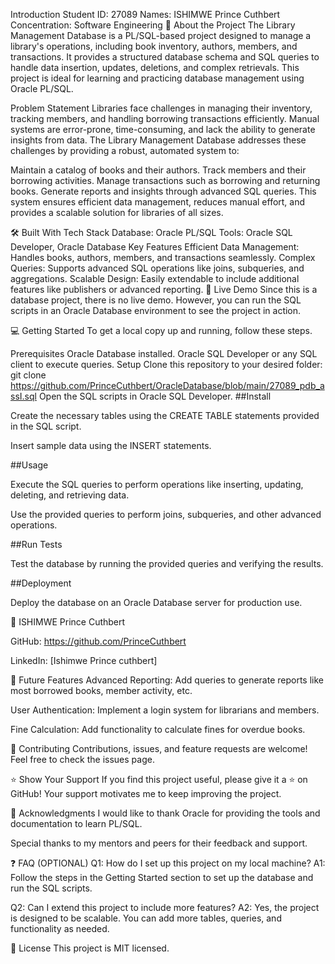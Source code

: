 Introduction
Student ID: 27089
Names: ISHIMWE Prince Cuthbert
Concentration: Software Engineering
📖 About the Project
The Library Management Database is a PL/SQL-based project designed to manage a library's operations, including book inventory, authors, members, and transactions. It provides a structured database schema and SQL queries to handle data insertion, updates, deletions, and complex retrievals. This project is ideal for learning and practicing database management using Oracle PL/SQL.

Problem Statement
Libraries face challenges in managing their inventory, tracking members, and handling borrowing transactions efficiently. Manual systems are error-prone, time-consuming, and lack the ability to generate insights from data. The Library Management Database addresses these challenges by providing a robust, automated system to:

Maintain a catalog of books and their authors.
Track members and their borrowing activities.
Manage transactions such as borrowing and returning books.
Generate reports and insights through advanced SQL queries.
This system ensures efficient data management, reduces manual effort, and provides a scalable solution for libraries of all sizes.

🛠 Built With
Tech Stack
Database: Oracle PL/SQL
Tools: Oracle SQL Developer, Oracle Database
Key Features
Efficient Data Management: Handles books, authors, members, and transactions seamlessly.
Complex Queries: Supports advanced SQL operations like joins, subqueries, and aggregations.
Scalable Design: Easily extendable to include additional features like publishers or advanced reporting.
🚀 Live Demo
Since this is a database project, there is no live demo. However, you can run the SQL scripts in an Oracle Database environment to see the project in action.

💻 Getting Started
To get a local copy up and running, follow these steps.

Prerequisites
Oracle Database installed.
Oracle SQL Developer or any SQL client to execute queries.
Setup
Clone this repository to your desired folder:
git clone https://github.com/PrinceCuthbert/OracleDatabase/blob/main/27089_pdb_assI.sql
Open the SQL scripts in Oracle SQL Developer.
##Install

Create the necessary tables using the CREATE TABLE statements provided in the SQL script.

Insert sample data using the INSERT statements.

##Usage

Execute the SQL queries to perform operations like inserting, updating, deleting, and retrieving data.

Use the provided queries to perform joins, subqueries, and other advanced operations.

##Run Tests

Test the database by running the provided queries and verifying the results.

##Deployment

Deploy the database on an Oracle Database server for production use.

👤 ISHIMWE Prince Cuthbert

GitHub: https://github.com/PrinceCuthbert

LinkedIn: [Ishimwe Prince cuthbert]

🔭 Future Features Advanced Reporting: Add queries to generate reports like most borrowed books, member activity, etc.

User Authentication: Implement a login system for librarians and members.

Fine Calculation: Add functionality to calculate fines for overdue books.

🤝 Contributing Contributions, issues, and feature requests are welcome! Feel free to check the issues page.

⭐️ Show Your Support If you find this project useful, please give it a ⭐️ on GitHub! Your support motivates me to keep improving the project.

🙏 Acknowledgments I would like to thank Oracle for providing the tools and documentation to learn PL/SQL.

Special thanks to my mentors and peers for their feedback and support.

❓ FAQ (OPTIONAL) Q1: How do I set up this project on my local machine? A1: Follow the steps in the Getting Started section to set up the database and run the SQL scripts.

Q2: Can I extend this project to include more features? A2: Yes, the project is designed to be scalable. You can add more tables, queries, and functionality as needed.

📝 License This project is MIT licensed.



 
